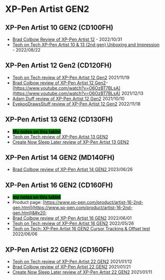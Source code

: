 # XP-Pen Artist GEN2

## XP-Pen Artist 10 GEN2 (CD100FH)

* [Brad Colbow Review of XP-Pen Artist 12](https://www.youtube.com/watch?v=52xkp0i3Lvg) - 2022/10/31
* [Teoh on Tech XP-Pen Artist 10 & 13 (2nd gen) Unboxing and Impression](https://www.youtube.com/watch?v=Exj2PZu4MHM) - 2022/08/22

## XP-Pen Artist 12 Gen2 (CD120FH)

* [Teoh on Tech review of XP-Pen Artist 12 Gen2](https://www.youtube.com/watch?v=M0ULxV-oOf0) 2021/11/19
* [Brad Colbow review of XP-Pen Artist 12 Gen2](https://www.youtube.com/watch?v=O6OzBT7BLsA)- [https://www.youtube.com/watch?v=O6OzBT7BLsA](https://www.youtube.com/watch?v=O6OzBT7BLsA) 2021/12/13
* [Adam Duff review of XP-Pen Artist 12 Gen2](https://www.youtube.com/watch?v=O-XtybcW7Hg) 2021/10/10
* [EyekooDrawsStuff review of XP-Pen Artist 12 Gen2](https://youtu.be/CJuDEe3qyl8) 2022/11/18

## XP-Pen Artist 13 GEN2 (CD130FH)

* [<mark style="background-color:green;">**My notes on this tablet**</mark>](../../7p-notes-other/7p-notes-huion-gs1331-xppen-cd130fh.md)
* [Teoh on Tech review of XP-Pen Artist 13 GEN2](https://youtu.be/-q\_eFIuibnc)  &#x20;
* [Create Now Sleep Later review of XP-Pen Artist 13 GEN2](https://youtu.be/NJRYgW63dyM) &#x20;

## XP-Pen Artist 14 GEN2 (MD140FH)

* [Brad Colbow review of XP-Pen Artist 14 GEN2 ](https://www.youtube.com/watch?v=Pf-UyPBf\_9o)2023/06/26

## XP-Pen Artist 16 GEN2 (CD160FH)

* [<mark style="background-color:green;">**my notes on this tablet**</mark>](7p-notes-xp-pen-artist-16-gen2-cd160fh.md)
* Product page: [https://www.xp-pen.com/product/artist-16-2nd-gen.html](https://www.xp-pen.com/product/artist-16-2nd-gen.html)&#x20;
* [Brad Colbow review of XP-Pen Artist 16 GEN2](https://youtu.be/4czV7jv9mPg) 2022/06/01
* [Teoh on Tech review of XP-Pen Artist 16 GEN2](https://youtu.be/0yKRSAE8\_Ng) 2022/05/26
* [Teoh on Tech: XP-Pen Artist 16 GEN2 Cursor Tracking & Offset test](https://youtu.be/\_\_NHuTlg-lE) 2022/06/06

## XP-Pen Artist 22 GEN2 (CD160FH)

* [Teoh on Tech review of XP-Pen Artist 22 GEN2](https://youtu.be/05LHgF5J10M) 2021/01/12
* [Brad Colbow review of XP-Pen Artist 22 GEN2](https://youtu.be/aS1fUP\_W7c4) 2021/01/21
* [Create Now Sleep Later review of XP-Pen Artist 22 GEN2](https://www.youtube.com/watch?v=GTt\_kCcwFi4) 2021/01/11

